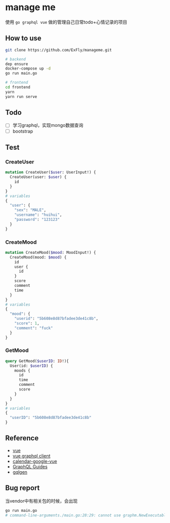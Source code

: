# manage me

使用 `go graphql vue` 做的管理自己日常todo+心情记录的项目

## How to use

```sh
git clone https://github.com/ExFly/manageme.git

# backend
dep ensure
docker-compose up -d
go run main.go

# frontend
cd frontend
yarn
yarn run serve
```

## Todo

- [ ] 学习graphql，实现mongo数据查询
- [ ] bootstrap

## Test

### CreateUser

```graphql
mutation CreateUser($user: UserInput!) {
  CreateUser(user: $user) {
    id
  }
}
# variables
{
  "user": {
    "sex": "MALE",
    "username": "huihui",
    "password": "123123"
  }
}
```

### CreateMood

```graphql
mutation CreateMood($mood: MoodInput!) {
  CreateMood(mood: $mood) {
    id
    user {
      id
    }
    score
    comment
    time
  }
}
# variables
{
  "mood": {
    "userid": "5b608e8d87bfadee3de41c8b",
    "score": 1,
    "comment": "fuck"
  }
}
```

### GetMood

```graphql
query GetMood($userID: ID!){
  User(id: $userID) {
    moods {
      id
      time
      comment
      score
    }
  }
}
# variables
{
  "userID": "5b608e8d87bfadee3de41c8b"
}
```

## Reference

- [vue](https://cn.vuejs.org/index.html)
- [vue graphql client](https://akryum.github.io/vue-apollo/guide/apollo/queries.html#simple-query)
- [calendar-google-vue](https://github.com/FlowzPlatform/calendar-google-vue)
- [GraphQL Guides](https://www.graphql.com/guides/)
- [gqlgen](https://gqlgen.com)

## Bug report

当vendor中有相关包的时候，会出现

```sh
go run main.go
# command-line-arguments./main.go:28:29: cannot use graphm.NewExecutableSchema(&graphm.App literal) (type "github.com/exfly/manageme/vendor/github.com/vektah/gqlgen/graphql".ExecutableSchema) as type "github.com/vektah/gqlgen/graphql".ExecutableSchema in argument to handler.GraphQL:        "github.com/exfly/manageme/vendor/github.com/vektah/gqlgen/graphql".ExecutableSchema does not implement "github.com/vektah/gqlgen/graphql".ExecutableSchema (wrong type for Mutation method)                have Mutation(context.Context, *"github.com/exfly/manageme/vendor/github.com/vektah/gqlgen/neelance/query".Operation) *"github.com/exfly/manageme/vendor/github.com/vektah/gqlgen/graphql".Response                want Mutation(context.Context, *"github.com/vektah/gqlgen/neelance/query".Operation) *"github.com/vektah/gqlgen/graphql".Response
```
